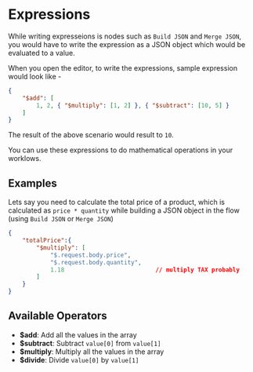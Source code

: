 # Expressions

While writing expresseions is nodes such as `Build JSON` and `Merge JSON`, you would have to write the expression as a JSON object which would be evaluated to a value.

When you open the editor, to write the expressions, sample expression would look like -

```json
{
    "$add": [
        1, 2, { "$multiply": [1, 2] }, { "$subtract": [10, 5] }
    ]
}
```

The result of the above scenario would result to `10`.

You can use these expressions to do mathematical operations in your worklows.

## Examples

Lets say you need to calculate the total price of a product, which is calculated as `price * quantity` while building a JSON object in the flow (using `Build JSON` or `Merge JSON`)

```json
{
    "totalPrice":{
        "$multiply": [
            "$.request.body.price",
            "$.request.body.quantity",
            1.18                          // multiply TAX probably
        ]
    }
}
```

## Available Operators

- **$add**: Add all the values in the array
- **$subtract**: Subtract `value[0]` from `value[1]`
- **$multiply**: Multiply all the values in the array
- **$divide**: Divide `value[0]` by `value[1]`